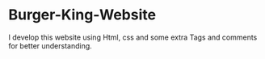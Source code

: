 # Burger-King-Website
 I develop this website using Html, css and some extra Tags and comments for better understanding.
